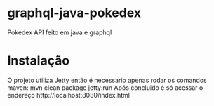 # graphql-java-pokedex
Pokedex API feito em java e graphql

# Instalação
O projeto utiliza Jetty então é necessario apenas rodar os comandos maven: mvn clean package jetty:run
Após concluido é só acessar o endereço http://localhost:8080/index.html
